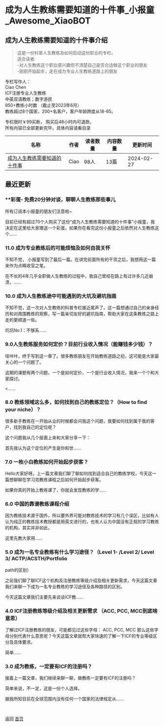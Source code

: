 # 成为人生教练需要知道的十件事_小报童_Awesome_XiaoBOT

## 成为人生教练需要知道的十件事介绍
> 这是一份科普人生教练及如何启动这份职业的专栏。    
适合读者:    
-对人生教练这个职业感兴趣但不清楚自己是否合适做这个职业的朋友    
-刚刚开始起步，走在成为专业人生教练道路上的朋友    
    
专栏写作人：    
Ciao Chen    
ICF注册专业人生教练    
中英双语教练；数字游民    
950+教练小时数 （截止至2023年6月）    
教练超过8个国家，200+名客户，客户年龄跨度从18-65。    
    
专栏限时￥99买断， 购买后48小时内可退款。    
所有内容已全部更新完毕，具体内容请看目录  
  


|名称|作者|读者数量|内容数量|更新时间|
|---|---|---|---|---|
|[成为人生教练需要知道的十件事](https://xiaobot.net/p/110119?refer=0b133df9-27dc-423b-8101-639049001c13)|Ciao|98人|13篇|2024-02-27|

## 最近更新
### **彩蛋- 免费20分钟对谈，聊聊人生教练那些事儿

所有订阅本小报童的朋友们注意啦~

目前已经有超过70个人购买了这份“成为人生教练需要知道的十件事”小报童，我决定在这里给大家赠送一个彩蛋，如果你在看完这份小报童之后依然对人生教练这个......

### 11.0 成为专业教练后的可能烦恼及如何自我关怀

不知不觉， 小报童写到了最后一篇。在讲完前面所有的干货之后，我想用这一篇来作为点睛收官之笔。

在不长的4年几乎全职做人生教练的过程中，我自己曾经在路上有过许多几近崩溃，......

### 10.0 成为人生教练途中可能遇到的大坑及避坑指南

不知不觉，这一次对人生教练的科普专栏接近尾声了。这一篇想通过自己的亲身经历和对周围教练的观察，写一篇亲切友好的避坑指南，帮助大家在这条教练之路上走的更顺遂一些。

坑坑No.1：不够系......

### 9.0人生教练服务如何定价？目前行业收入情况（能赚钱多少钱）？

哇咔咔，终于写到这一章了。很多教练朋友在开始教练道路之初，这可能是大家最关心的一个问题了。

这期的课题有两个问题，一个是如何定价，一个是行业收入情况，我来一个个和大家探讨。

<......

### 8.0 教练领域这么多，如何找到自己的教练定位？（How to find your niche）？

很多新手教练在一开始从业的时候都会问我这个问题，我要如何找到属于我的客户，找到我自己的定位呢？

这个问题我从几个层面上来和大家分享一下：

首先我认为这个定位的产生是你和世......

### 7.0 一枚小白教练如何开始起步获客？

Hello大家好呀。上一篇文章我们聊了聊如何找到适合自己的教练学校，今天这一篇想聊聊在学习完教练课程之后如何开始起步获客。

如果你真的开始上教练课了，你就会发现教练的学......

### 6.0 中国的靠谱教练课程介绍

因为教练技术源于国外，所以要外界可能对教练技术的学习有几个误区，比如有人认为纯正的教练技术教授都是用英文进行的，也有人认为中国没有正规的学习教练的机构，其实并非如此。

这里先教大家用......

### 5.0 成为一名专业教练有什么学习途径？（Level 1- /Level 2/ Level 3/ ACTP/ACSTH/Portfolio
path的区别）

之前我们聊了聊ICF这个机构及注册教练等级介绍及相关更新需求，今天这篇文章我们来聊一下成为一名专业教练的学习途径及各种路径的区别。

今天这篇文章我们主要先来谈谈ICF教......

### 4.0 ICF注册教练等级介绍及相关更新需求 （ACC, PCC, MCC到底啥意思）

了解过ICF注册教练的朋友，可能都见过这些字母： ACC, PCC, MCC
那么这些字母分别代表什么意思呢？今天这篇文章就帮大家快速的了解一下ICF的专业等级区分及具体要求。

简单......

### 3.0 成为教练，一定要有ICF的注册吗？

接着上一篇文章，我们继续来聊一聊，做教练一定要有ICF的注册吗？

简单来说，不一定，这是一份个人选择。

据我所知目前在全球范围内没有任何一个国家的法律规定从......


<a href="https://github.com/Reno9527/awesome-xiaobot" style="color: white; text-decoration: none;">awesome-xiaobot</a>

返回 [首页](../README.md)
